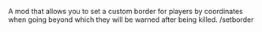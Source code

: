A mod that allows you to set a custom border for players by coordinates when going beyond which they will be warned after being killed.
/setborder

